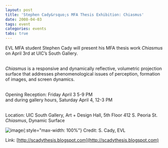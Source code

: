 ```yaml
---
layout: post
title: 'Stephen Cady&rsquo;s MFA Thesis Exhibition: Chiasmus'
date: 2008-04-03
tags: event
categories: events
tabs: true
---
```


EVL MFA student Stephen Cady will present his MFA thesis work <em>Chiasmus</em> on April 3rd at UIC&rsquo;s South Gallery.<br><br>

<em>Chiasmus</em> is a responsive and dynamically reflective, volumetric projection surface that addresses phenomenological issues of perception, formation of images, and screen dynamics.<br><br>

Opening Reception: Friday April 3 5-9 PM<br>
and during gallery hours, Saturday April 4, 12-3 PM<br><br>

Location: UIC South Gallery, Art + Design Hall, 5th Floor 412 S. Peoria St.
<em>Chiasmus</em>, Dynamic Surface

![image](https://www.evl.uic.edu/output/originals/screen.jpg-srcw.jpg){:style="max-width: 100%"}
Credit: S. Cady, EVL


Link: [http://scadythesis.blogspot.com](http://scadythesis.blogspot.com)

